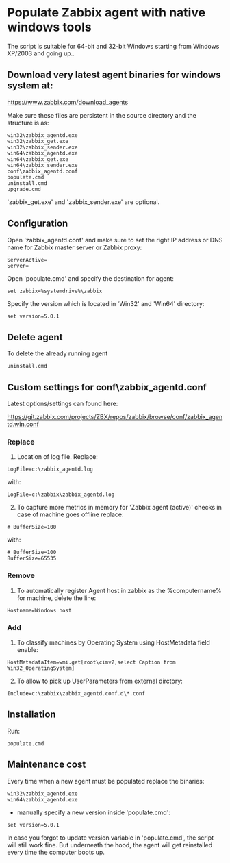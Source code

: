 # Populate Zabbix agent with native windows tools

The script is suitable for 64-bit and 32-bit Windows starting from Windows XP/2003 and going up..
## Download very latest agent binaries for windows system at:

https://www.zabbix.com/download_agents

Make sure these files are persistent in the source directory and the structure is as:
```
win32\zabbix_agentd.exe
win32\zabbix_get.exe
win32\zabbix_sender.exe
win64\zabbix_agentd.exe
win64\zabbix_get.exe
win64\zabbix_sender.exe
conf\zabbix_agentd.conf
populate.cmd
uninstall.cmd
upgrade.cmd
```

'zabbix_get.exe' and 'zabbix_sender.exe' are optional.

## Configuration
Open 'zabbix_agentd.conf' and make sure to set the right IP address or DNS name for Zabbix master server or Zabbix proxy:
```
ServerActive=
Server=
```

Open 'populate.cmd' and specify the destination for agent:
```
set zabbix=%systemdrive%\zabbix
```

Specify the version which is located in 'Win32' and 'Win64' directory:
```
set version=5.0.1
```

## Delete agent

To delete the already running agent 
```
uninstall.cmd
```

## Custom settings for conf\zabbix_agentd.conf

Latest options/settings can found here:

https://git.zabbix.com/projects/ZBX/repos/zabbix/browse/conf/zabbix_agentd.win.conf

### Replace

1) Location of log file. Replace:
```
LogFile=c:\zabbix_agentd.log
```
with:
```
LogFile=c:\zabbix\zabbix_agentd.log
```

2) To capture more metrics in memory for 'Zabbix agent (active)' checks in case of machine goes offline replace:
```
# BufferSize=100
```
with:
```
# BufferSize=100
BufferSize=65535
```


### Remove

1) To automatically register Agent host in zabbix as the %computername% for machine, delete the line:
```
Hostname=Windows host
```

### Add

1) To classify machines by Operating System using HostMetadata field enable:
```
HostMetadataItem=wmi.get[root\cimv2,select Caption from Win32_OperatingSystem]
```

2) To allow to pick up UserParameters from external dirctory:
```
Include=c:\zabbix\zabbix_agentd.conf.d\*.conf
```

## Installation
Run:
```
populate.cmd
```


## Maintenance cost

Every time when a new agent must be populated replace the binaries:
```
win32\zabbix_agentd.exe
win64\zabbix_agentd.exe
```
+ manually specify a new version inside 'populate.cmd':
```
set version=5.0.1
```

In case you forgot to update version variable in 'populate.cmd', the script will still work fine. But underneath the hood, the agent will get reinstalled every time the computer boots up.
